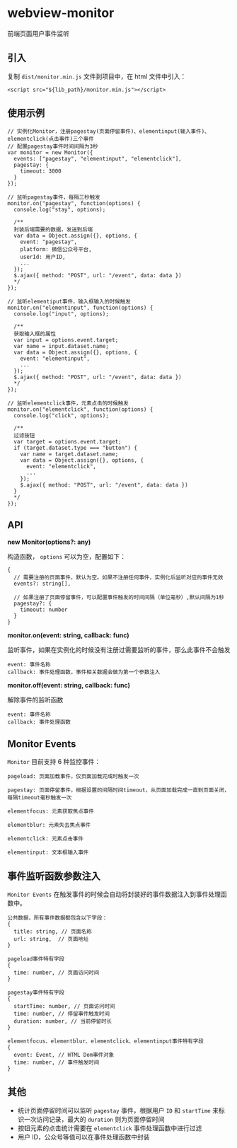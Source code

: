 # webview-monitor

前端页面用户事件监听

## 引入

复制 `dist/monitor.min.js` 文件到项目中，在 html 文件中引入：

```
<script src="${lib_path}/monitor.min.js"></script>
```

## 使用示例

```
// 实例化Monitor，注册pagestay(页面停留事件)、elementinput(输入事件)、elementclick(点击事件)三个事件
// 配置pagestay事件时间间隔为3秒
var monitor = new Monitor({
  events: ["pagestay", "elementinput", "elementclick"],
  pagestay: {
    timeout: 3000
  }
});

// 监听pagestay事件，每隔三秒触发
monitor.on("pagestay", function(options) {
  console.log("stay", options);

  /**
  封装后端需要的数据，发送到后端
  var data = Object.assign({}, options, {
    event: "pagestay",
    platform: 微信公众号平台,
    userId: 用户ID,
    ...
  });
  $.ajax({ method: "POST", url: "/event", data: data })
  */
});

// 监听elementiput事件，输入框输入的时候触发
monitor.on("elementinput", function(options) {
  console.log("input", options);

  /**
  获取输入框的属性
  var input = options.event.target;
  var name = input.dataset.name;
  var data = Object.assign({}, options, {
    event: "elementinput",
    ...
  });
  $.ajax({ method: "POST", url: "/event", data: data })
  */
});

// 监听elementclick事件，元素点击的时候触发
monitor.on("elementclick", function(options) {
  console.log("click", options);

  /**
  过滤按钮
  var target = options.event.target;
  if (target.dataset.type === "button") {
    var name = target.dataset.name;
    var data = Object.assign({}, options, {
      event: "elementclick",
      ...
    });
    $.ajax({ method: "POST", url: "/event", data: data })
  }
  */
});
```

## API

**new Monitor(options?: any)**

构造函数， `options` 可以为空，配置如下：

```
{
  // 需要注册的页面事件，默认为空。如果不注册任何事件，实例化后监听对应的事件无效
  events?: string[],

  // 如果注册了页面停留事件，可以配置事件触发的时间间隔（单位毫秒）,默认间隔为1秒
  pagestay?: {
    timeout: number
  }
}
```

**monitor.on(event: string, callback: func)**

监听事件，如果在实例化的时候没有注册过需要监听的事件，那么此事件不会触发

```
event: 事件名称
callback: 事件处理函数，事件相关数据会做为第一个参数注入
```

**monitor.off(event: string, callback: func)**

解除事件的监听函数

```
event: 事件名称
callback: 事件处理函数
```

## Monitor Events

`Monitor` 目前支持 6 种监控事件：

```
pageload: 页面加载事件，仅页面加载完成时触发一次

pagestay: 页面停留事件，根据设置的间隔时间timeout，从页面加载完成一直到页面关闭，每隔timeout毫秒触发一次

elementfocus: 元素获取焦点事件

elementblur: 元素失去焦点事件

elementclick: 元素点击事件

elementinput: 文本框输入事件
```

## 事件监听函数参数注入

`Monitor Events` 在触发事件的时候会自动将封装好的事件数据注入到事件处理函数中。

```
公共数据，所有事件数据都包含以下字段：
{
  title: string, // 页面名称
  url: string,  // 页面地址
}

pageload事件特有字段
{
  time: number, // 页面访问时间
}

pagestay事件特有字段
{
  startTime: number, // 页面访问时间
  time: number, // 停留事件触发时间
  duration: number, // 当前停留时长
}

elementfocus、elementblur、elementclick、elementinput事件特有字段
{
  event: Event, // HTML Dom事件对象
  time: number, // 事件触发时间
}
```

## 其他

- 统计页面停留时间可以监听 `pagestay` 事件，根据用户 `ID` 和 `startTime` 来标识一次访问记录，最大的 `duration` 则为页面停留时间
- 按钮元素的点击统计需要在 `elementclick` 事件处理函数中进行过滤
- 用户 ID，公众号等值可以在事件处理函数中封装
